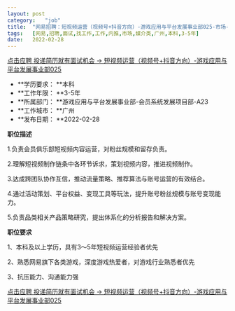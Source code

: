 ```yaml
---
layout:	post
category:	"job"
title:	"网易招聘：短视频运营（视频号+抖音方向）-游戏应用与平台发展事业部025-市场-媒介类-广州本科3-5年"
tags:	[网易,招聘,面试,找工作,工作,内推,市场,媒介类,广州,本科,3-5年]
date:	2022-02-28
---
```


[点击应聘 投递简历就有面试机会 ->  短视频运营（视频号+抖音方向）-游戏应用与平台发展事业部025](http://mobile.bole.netease.com/bole/boleDetail?id=38352&employeeId=346f03c3cda5f04c&key=all)



- **学历要求： **本科
- **工作年限： **3-5年
- **所属部门： **游戏应用与平台发展事业部-会员系统发展项目部-A23
- **工作城市： **广州
- **发布日期： **2022-02-28



**职位描述**

1.负责会员俱乐部短视频内容运营，对粉丝规模和留存负责。

2.理解短视频制作链条中各环节诉求，策划视频内容，推进视频制作。

3.达成跨团队协作互信，推动流量策略、推荐算法与账号运营的有效结合。

4.通过活动策划、平台权益、变现工具等玩法，提升账号粉丝规模与账号变现能力。

5.负责品类相关产品策略研究，提出体系化的分析报告和解决方案。



**职位要求**

1、本科及以上学历，具有3～5年短视频运营经验者优先 

2、熟悉网易旗下各类游戏，深度游戏热爱者，对游戏行业熟悉者优先

3、抗压能力、沟通能力强



[点击应聘 投递简历就有面试机会 ->  短视频运营（视频号+抖音方向）-游戏应用与平台发展事业部025](http://mobile.bole.netease.com/bole/boleDetail?id=38352&employeeId=346f03c3cda5f04c&key=all)